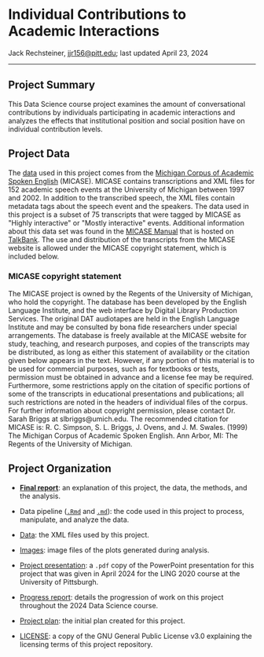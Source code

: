 # Individual Contributions to Academic Interactions

Jack Rechsteiner, [jjr156@pitt.edu](mailto:jjr156@pitt.edu); last updated April 23, 2024

------------------------------------------------------------------------

## Project Summary

This Data Science course project examines the amount of conversational contributions by individuals participating in academic interactions and analyzes the effects that institutional position and social position have on individual contribution levels.


## Project Data

The [data](Data/) used in this project comes from the [Michigan Corpus of Academic Spoken English](https://quod.lib.umich.edu/m/micase/) (MICASE).
MICASE contains transcriptions and XML files for 152 academic speech events at the University of Michigan between 1997 and 2002. 
In addition to the transcribed speech, the XML files contain metadata tags about the speech event and the speakers.
The data used in this project is a subset of 75 transcripts that were tagged by MICASE as "Highly interactive" or "Mostly interactive" events.
Additional information about this data set was found in the [MICASE Manual](https://ca.talkbank.org/access/0docs/MICASE.pdf) that is hosted on [TalkBank](https://talkbank.org/).
The use and distribution of the transcripts from the MICASE website is allowed under the MICASE copyright statement, which is included below.

### MICASE copyright statement

The MICASE project is owned by the Regents of the University of Michigan, who hold the copyright. The database has been developed by the English Language Institute, and the web interface by Digital Library Production Services. The original DAT audiotapes are held in the English Language Institute and may be consulted by bona fide researchers under special arrangements. The database is freely available at the MICASE website for study, teaching, and research purposes, and copies of the transcripts may be distributed, as long as either this statement of availability or the citation given below appears in the text. However, if any portion of this material is to be used for commercial purposes, such as for textbooks or tests, permission must be obtained in advance and a license fee may be required. Furthermore, some restrictions apply on the citation of specific portions of some of the transcripts in educational presentations and publications; all such restrictions are noted in the headers of individual files of the corpus. For further information about copyright permission, please contact Dr. Sarah Briggs at slbriggs\@umich.edu. The recommended citation for MICASE is: R. C. Simpson, S. L. Briggs, J. Ovens, and J. M. Swales. (1999) The Michigan Corpus of Academic Spoken English. Ann Arbor, MI: The Regents of the University of Michigan.

## Project Organization

- [**Final report**](final_report.md): an explanation of this project, the data, the methods, and the analysis.

- Data pipeline ([`.Rmd`](data_pipeline.Rmd) and [`.md`](data_pipeline.md)): the code used in this project to process, manipulate, and analyze the data.

- [Data](Data/): the XML files used by this project.

- [Images](Images/): image files of the plots generated during analysis.

- [Project presentation](project_presentation.pdf): a `.pdf` copy of the PowerPoint presentation for this project that was given in April 2024 for the LING 2020 course at the University of Pittsburgh. 

- [Progress report](progress_report.md): details the progression of work on this project throughout the 2024 Data Science course.

- [Project plan](project_plan.md): the initial plan created for this project.

- [LICENSE](LICENSE.md): a copy of the GNU General Public License v3.0 explaining the licensing terms of this project repository.
